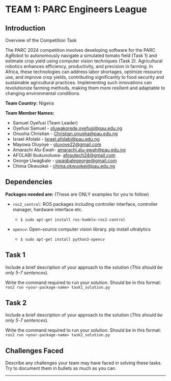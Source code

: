 # TEAM 1: PARC Engineers League 

## Introduction

Overview of the Competition Task

The PARC 2024 competition involves developing software for the PARC AgRobot to autonomously navigate a simulated tomato field (Task 1) and estimate crop yield using computer vision techniques (Task 2).
Agricultural robotics enhances efficiency, productivity, and precision in farming. In Africa, these technologies can address labor shortages, optimize resource use, and improve crop yields, contributing significantly to food security and sustainable agricultural practices. Implementing such innovations can revolutionize farming methods, making them more resilient and adaptable to changing environmental conditions.

**Team Country:** Nigeira

**Team Member Names:**

* Samuel Oyefusi  (Team Leader)
* Oyefusi Samuel - oluwakorede.oyefusi@pau.edu.ng
* Onuoha Christian - Christian.onuoha@pau.edu.ng
* Israel Afolabi - Israel.afolabi@pau.edu.ng
* Mayowa Oluyoye - oluyoye22@gmail.com
* Amarachi Alu-Ewah- amarachi.alu-ewah@pau.edu.ng
* AFOLABI Ibukunoluwa- afosutech24@gmail.com
* George Uwagbale - uwagbalegeorge@gmail.com
* Chima Okwuokei - chima.okwuokei@pau.edu.ng
  

## Dependencies

**Packages needed are:** (These are ONLY examples for you to follow)

* `ros2_control`: ROS packages including controller interface, controller manager, hardware interface etc.

    * `$ sudo apt-get install ros-humble-ros2-control`

* `opencv`: Open-source computer vision library.
    pip install ultralytics 


    * `$ sudo apt-get install python3-opencv`

## Task 1

Include a brief description of your approach to the solution (*This should be only 5-7 sentences*).

Write the command required to run your solution. Should be in this format: <br>
` ros2 run <your-package-name> task1_solution.py `

## Task 2

Include a brief description of your approach to the solution (*This should be only 5-7 sentences*).

Write the command required to run your solution. Should be in this format: <br>
` ros2 run <your-package-name> task2_solution.py `

## Challenges Faced

Describe any challenges your team may have faced in solving these tasks. Try to document them in bullets as much as you can.

--------------------------------------------------
